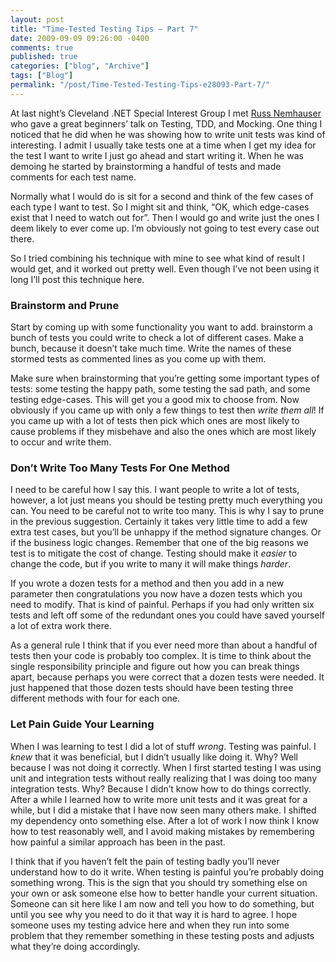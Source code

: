 ```yaml
---
layout: post
title: "Time-Tested Testing Tips – Part 7"
date: 2009-09-09 09:26:00 -0400
comments: true
published: true
categories: ["blog", "Archive"]
tags: ["Blog"]
permalink: "/post/Time-Tested-Testing-Tips-e28093-Part-7/"
---
```

<!-- more -->



<p>At last night&rsquo;s Cleveland .NET Special Interest Group I met <a href="http://russology.com/" target="_blank">Russ Nemhauser</a> who gave a great beginners&rsquo; talk on Testing, TDD, and Mocking. One thing I noticed that he did when he was showing how to write unit tests was kind of interesting. I admit I usually take tests one at a time when I get my idea for the test I want to write I just go ahead and start writing it. When he was demoing he started by brainstorming a handful of tests and made comments for each test name.</p>
<p>Normally what I would do is sit for a second and think of the few cases of each type I want to test. So I might sit and think, &ldquo;OK, which edge-cases exist that I need to watch out for&rdquo;. Then I would go and write just the ones I deem likely to ever come up. I&rsquo;m obviously not going to test every case out there.</p>
<p>So I tried combining his technique with mine to see what kind of result I would get, and it worked out pretty well. Even though I&rsquo;ve not been using it long I&rsquo;ll post this technique here.</p>
<h3>Brainstorm and Prune</h3>
<p>Start by coming up with some functionality you want to add. brainstorm a bunch of tests you could write to check a lot of different cases. Make a bunch, because it doesn&rsquo;t take much time. Write the names of these stormed tests as commented lines as you come up with them.</p>
<p>Make sure when brainstorming that you&rsquo;re getting some important types of tests: some testing the happy path, some testing the sad path, and some testing edge-cases. This will get you a good mix to choose from. Now obviously if you came up with only a few things to test then <em>write them all</em>! If you came up with a lot of tests then pick which ones are most likely to cause problems if they misbehave and also the ones which are most likely to occur and write them.</p>
<h3>Don&rsquo;t Write Too Many Tests For One Method</h3>
<p>I need to be careful how I say this. I want people to write a lot of tests, however, a lot just means you should be testing pretty much everything you can. You need to be careful not to write too many. This is why I say to prune in the previous suggestion. Certainly it takes very little time to add a few extra test cases, but you&rsquo;ll be unhappy if the method signature changes. Or if the business logic changes. Remember that one of the big reasons we test is to mitigate the cost of change. Testing should make it <em>easier</em> to change the code, but if you write to many it will make things <em>harder</em>.</p>
<p>If you wrote a dozen tests for a method and then you add in a new parameter then congratulations you now have a dozen tests which you need to modify. That is kind of painful. Perhaps if you had only written six tests and left off some of the redundant ones you could have saved yourself a lot of extra work there.</p>
<p>As a general rule I think that if you ever need more than about a handful of tests then your code is probably too complex. It is time to think about the single responsibility principle and figure out how you can break things apart, because perhaps you were correct that a dozen tests were needed. It just happened that those dozen tests should have been testing three different methods with four for each one.</p>
<h3>Let Pain Guide Your Learning</h3>
<p>When I was learning to test I did a lot of stuff <em>wrong</em>. Testing was painful.<em>&nbsp;</em>I <em>knew</em> that it was beneficial, but I didn&rsquo;t usually like doing it. Why? Well because I was not doing it correctly. When I first started testing I was using unit and integration tests without really realizing that I was doing too many integration tests. Why? Because I didn&rsquo;t know how to do things correctly. After a while I learned how to write more unit tests and it was great for a while, but I did a mistake that I have now seen many others make. I shifted my dependency onto something else. After a lot of work I now think I know how to test reasonably well, and I avoid making mistakes by remembering how painful a similar approach has been in the past.</p>
<p>I think that if you haven&rsquo;t felt the pain of testing badly you&rsquo;ll never understand how to do it write. When testing is painful you&rsquo;re probably doing something wrong. This is the sign that you should try something else on your own or ask someone else how to better handle your current situation. Someone can sit here like I am now and tell you how to do something, but until you see why you need to do it that way it is hard to agree. I hope someone uses my testing advice here and when they run into some problem that they remember something in these testing posts and adjusts what they&rsquo;re doing accordingly.</p>
